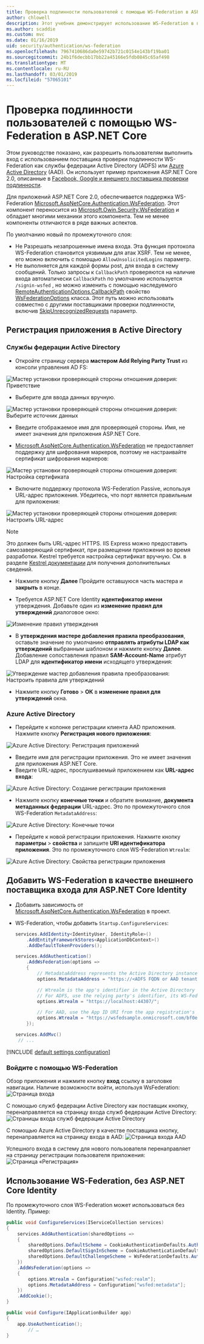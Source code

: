 ```yaml
---
title: Проверка подлинности пользователей с помощью WS-Federation в ASP.NET Core
author: chlowell
description: Этот учебник демонстрирует использование WS-Federation в приложении ASP.NET Core.
ms.author: scaddie
ms.custom: mvc
ms.date: 01/16/2019
uid: security/authentication/ws-federation
ms.openlocfilehash: 7967410686da0e59742b721c0154e143bf19ba01
ms.sourcegitcommit: 24b1f6decbb17bb22a45166e5fdb0845c65af498
ms.translationtype: MT
ms.contentlocale: ru-RU
ms.lasthandoff: 03/01/2019
ms.locfileid: "57065101"
---
```

# <a name="authenticate-users-with-ws-federation-in-aspnet-core"></a>Проверка подлинности пользователей с помощью WS-Federation в ASP.NET Core

Этом руководстве показано, как разрешить пользователям выполнить вход с использованием поставщика проверки подлинности WS-Federation как службы федерации Active Directory (ADFS) или [Azure Active Directory](/azure/active-directory/) (AAD). Он использует пример приложения ASP.NET Core 2.0, описанные в [Facebook, Google и внешнего поставщика проверки подлинности](xref:security/authentication/social/index).

Для приложений ASP.NET Core 2.0, обеспечивается поддержка WS-Federation [Microsoft.AspNetCore.Authentication.WsFederation](https://www.nuget.org/packages/Microsoft.AspNetCore.Authentication.WsFederation). Этот компонент переносится из [Microsoft.Owin.Security.WsFederation](https://www.nuget.org/packages/Microsoft.Owin.Security.WsFederation) и обладает многими механики этого компонента. Тем не менее компоненты отличаются в ряде важных аспектов.

По умолчанию новый по промежуточного слоя:

* Не Разрешать незапрошенные имена входа. Эта функция протокола WS-Federation становится уязвимым для атак XSRF. Тем не менее, его можно включить с помощью `AllowUnsolicitedLogins` параметр.
* Не выполняется для каждой формы post, для входа в систему сообщений. Только запросы к `CallbackPath` проверяются на наличие входа автоматически `CallbackPath` по умолчанию используется `/signin-wsfed` , но можно изменить с помощью наследуемого [RemoteAuthenticationOptions.CallbackPath](/dotnet/api/microsoft.aspnetcore.authentication.remoteauthenticationoptions.callbackpath) свойство [ WsFederationOptions](/dotnet/api/microsoft.aspnetcore.authentication.wsfederation.wsfederationoptions) класса. Этот путь можно использовать совместно с другими поставщиками проверки подлинности, включив [SkipUnrecognizedRequests](/dotnet/api/microsoft.aspnetcore.authentication.wsfederation.wsfederationoptions.skipunrecognizedrequests) параметр.

## <a name="register-the-app-with-active-directory"></a>Регистрация приложения в Active Directory

### <a name="active-directory-federation-services"></a>Службы федерации Active Directory

* Откройте страницу сервера **мастером Add Relying Party Trust** из консоли управления AD FS:

![Мастер установки проверяющей стороны отношения доверия: Приветствие](ws-federation/_static/AdfsAddTrust.png)

* Выберите для ввода данных вручную.

![Мастер установки проверяющей стороны отношения доверия: Выберите источник данных](ws-federation/_static/AdfsSelectDataSource.png)

* Введите отображаемое имя для проверяющей стороны. Имя, не имеет значения для приложения ASP.NET Core.

* [Microsoft.AspNetCore.Authentication.WsFederation](https://www.nuget.org/packages/Microsoft.AspNetCore.Authentication.WsFederation) не предоставляет поддержку для шифрования маркеров, поэтому не настраивайте сертификат шифрования маркеров:

![Мастер установки проверяющей стороны отношения доверия: Настройка сертификата](ws-federation/_static/AdfsConfigureCert.png)

* Включите поддержку протокола WS-Federation Passive, используя URL-адрес приложения. Убедитесь, что порт является правильным для приложения:

![Мастер установки проверяющей стороны отношения доверия: Настроить URL-адрес](ws-federation/_static/AdfsConfigureUrl.png)

> [!NOTE]
> Это должен быть URL-адрес HTTPS. IIS Express можно предоставить самозаверяющий сертификат, при размещении приложения во время разработки. Kestrel требуется настройка сертификат вручную. См. в разделе [Kestrel документации](xref:fundamentals/servers/kestrel) для получения дополнительных сведений.

* Нажмите кнопку **Далее** Пройдите оставшуюся часть мастера и **закрыть** в конце.

* Требуется ASP.NET Core Identity **идентификатор имени** утверждения. Добавьте один из **изменение правил для утверждений** диалоговое окно:

![Изменение правил утверждения](ws-federation/_static/EditClaimRules.png)

* В **утверждения мастере добавления правила преобразования**, оставьте значение по умолчанию **отправлять атрибуты LDAP как утверждений** выбранным шаблоном и нажмите кнопку **Далее**. Добавление сопоставления правил **SAM-Account-Name** атрибут LDAP для **идентификатор имени** исходящего утверждения:

![Утверждение мастер добавления правила преобразования: Настроить правила для утверждений](ws-federation/_static/AddTransformClaimRule.png)

* Нажмите кнопку **Готово** > **ОК** в **изменение правил для утверждений** окна.

### <a name="azure-active-directory"></a>Azure Active Directory

* Перейдите к колонке регистрации клиента AAD приложения. Нажмите кнопку **Регистрация нового приложения**:

![Azure Active Directory: Регистрация приложений](ws-federation/_static/AadNewAppRegistration.png)

* Введите имя для регистрации приложения. Это не имеет значения для приложения ASP.NET Core.
* Введите URL-адрес, прослушиваемый приложением как **URL-адрес входа**:

![Azure Active Directory: Создание регистрации приложения](ws-federation/_static/AadCreateAppRegistration.png)

* Нажмите кнопку **конечные точки** и обратите внимание, **документа метаданных федерации** URL-адрес. Это по промежуточного слоя WS-Federation `MetadataAddress`:

![Azure Active Directory: Конечные точки](ws-federation/_static/AadFederationMetadataDocument.png)

* Перейдите к новой регистрации приложения. Нажмите кнопку **параметры** > **свойства** и запишите **URI идентификатора приложения**. Это по промежуточного слоя WS-Federation `Wtrealm`:

![Azure Active Directory: Свойства регистрации приложения](ws-federation/_static/AadAppIdUri.png)

## <a name="add-ws-federation-as-an-external-login-provider-for-aspnet-core-identity"></a>Добавить WS-Federation в качестве внешнего поставщика входа для ASP.NET Core Identity

* Добавить зависимость от [Microsoft.AspNetCore.Authentication.WsFederation](https://www.nuget.org/packages/Microsoft.AspNetCore.Authentication.WsFederation) в проект.
* WS-Federation, чтобы добавить `Startup.ConfigureServices`:

    ```csharp
    services.AddIdentity<IdentityUser, IdentityRole>()
        .AddEntityFrameworkStores<ApplicationDbContext>()
        .AddDefaultTokenProviders();

    services.AddAuthentication()
        .AddWsFederation(options =>
        {
            // MetadataAddress represents the Active Directory instance used to authenticate users.
            options.MetadataAddress = "https://<ADFS FQDN or AAD tenant>/FederationMetadata/2007-06/FederationMetadata.xml";

            // Wtrealm is the app's identifier in the Active Directory instance.
            // For ADFS, use the relying party's identifier, its WS-Federation Passive protocol URL:
            options.Wtrealm = "https://localhost:44307/";

            // For AAD, use the App ID URI from the app registration's Properties blade:
            options.Wtrealm = "https://wsfedsample.onmicrosoft.com/bf0e7e6d-056e-4e37-b9a6-2c36797b9f01";
        });

    services.AddMvc()
     // ...
    ```

[!INCLUDE [default settings configuration](social/includes/default-settings.md)]

### <a name="log-in-with-ws-federation"></a>Войдите с помощью WS-Federation

Обзор приложения и нажмите кнопку **вход** ссылку в заголовке навигации. Наличие возможности войти, используя WsFederation: ![Страница входа](ws-federation/_static/WsFederationButton.png)

С помощью служб федерации Active Directory как поставщик кнопку, перенаправляется на страницу входа служб федерации Active Directory: ![Страницы входа служб федерации Active Directory](ws-federation/_static/AdfsLoginPage.png)

С помощью Azure Active Directory в качестве поставщика кнопку, перенаправляется на страницу входа в AAD: ![Страница входа AAD](ws-federation/_static/AadSignIn.png)

Успешного входа в систему для нового пользователя перенаправляет на страницу регистрации пользователя приложения: ![Страница «Регистрация»](ws-federation/_static/Register.png)

## <a name="use-ws-federation-without-aspnet-core-identity"></a>Использование WS-Federation, без ASP.NET Core Identity

По промежуточного слоя WS-Federation может использоваться без Identity. Пример:

```csharp
public void ConfigureServices(IServiceCollection services)
{
    services.AddAuthentication(sharedOptions =>
    {
        sharedOptions.DefaultScheme = CookieAuthenticationDefaults.AuthenticationScheme;
        sharedOptions.DefaultSignInScheme = CookieAuthenticationDefaults.AuthenticationScheme;
        sharedOptions.DefaultChallengeScheme = WsFederationDefaults.AuthenticationScheme;
    })
    .AddWsFederation(options =>
    {
        options.Wtrealm = Configuration["wsfed:realm"];
        options.MetadataAddress = Configuration["wsfed:metadata"];
    })
    .AddCookie();
}

public void Configure(IApplicationBuilder app)
{
    app.UseAuthentication();
        // …
}
```
